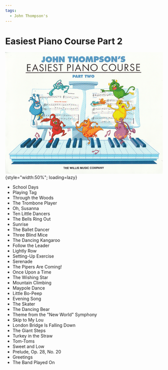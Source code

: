 ```yaml
---
tags:
  - John Thompson's
---
```


# Easiest Piano Course Part 2

![](../assets/easiest-piano-course2.png){style="width:50%"; loading=lazy}

- School Days
- Playing Tag
- Through the Woods
- The Trombone Player
- Oh, Susanna
- Ten Little Dancers
- The Bells Ring Out
- Sunrise
- The Ballet Dancer
- Three Blind Mice
- The Dancing Kangaroo
- Follow the Leader
- Lightly Row
- Setting-Up Exercise
- Serenade
- The Pipers Are Coming!
- Once Upon a Time
- The Wishing Star
- Mountain Climbing
- Maypole Dance
- Little Bo-Peep
- Evening Song
- The Skater
- The Dancing Bear
- Theme from the "New World" Symphony
- Skip to My Lou
- London Bridge Is Falling Down
- The Giant Steps
- Turkey in the Straw
- Tom-Toms
- Sweet and Low
- Prelude, Op. 28, No. 20
- Greetings
- The Band Played On
